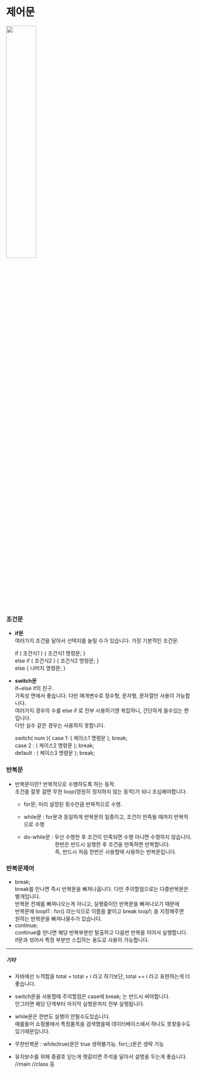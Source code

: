 # 제어문

<image src ="https://user-images.githubusercontent.com/117807553/208235725-f9291e86-86ee-45d9-ae47-6dc7b1eef4ac.png" width="40%" height="40%"/>


### 조건문   
- **if문**   
여러가지 조건을 달아서 선택지를 늘릴 수가 있습니다. 가장 기본적인 조건문.  
  
  if ( 조건식1 ) { 조건식1 명령문; }  
else if ( 조건식2 ) { 조건식2 명령문; }  
else { 나머지 명령문; }  
  

- **switch문**   
if~else if의 친구.  
가독성 면에서 좋습니다. 다만 매개변수로 정수형, 문자형, 문자열만 사용이 가능합니다.   
여러가지 경우의 수를 else if 로 전부 사용하기엔 복잡하니, 간단하게 쓸수있는 편입니다.  
다만 실수 같은 경우는 사용하지 못합니다.  
  
  switch( num ){ case 1: ( 케이스1 명령문 ); break;  
case 2 : ( 케이스2 명령문 ); break;  
default : ( 케이스3 명령문 ); break;


### 반복문   

- 반복문이란? 반복적으로 수행하도록 하는 동작.  
  조건을 잘못 걸면 무한 loop(영원히 정지하지 않는 동작)가 되니 조심해야합니다.  

  - for문; 미리 설정된 횟수만큼 반복적으로 수행. 
  
  - while문 : for문과 동일하게 반복문의 일종이고, 조건이 만족될 때까지 반복적으로 수행
  
  - do-while문 : 우선 수행한 후 조건이 만족되면 수행 아니면 수행하지 않습니다.  
      한번은 반드시 실행한 후 조건을 만족하면 반복합니다.  
      즉, 반드시 처음 한번은 사용할때 사용하는 반복문입니다.
  
  
### 반복문제어  

- break;  
 break를 만나면 즉시 반복문을 빠져나옵니다. 다만 주의할점으로는 다중반복문은 별개입니다.  
 반복문 전체를 빠져나오는게 아니고, 실행중이던 반복문을 빠져나오기 때문에   
반복문에 loopl1 : for() 라는식으로 이름을 붙이고 break loop1; 을 지정해주면  
원하는 반복문을 빠져나올수가 있습니다.   
- continue;  
continue를 만나면 해당 반복부분만 탈출하고 다음번 반복을 이어서 실행합니다.  
if문과 섞어서 특정 부분만 스킵하는 용도로 사용이 가능합니다.  

-----------

##### 기타
- 자바에선 누적합을 total = total + i 라고 하기보단, total += i 라고 표현하는게 더 좋습니다.  

- switch문을 사용할때 주의할점은 case에 break; 는 반드시 써야합니다.   
  안그러면 해당 단계부터 마지막 실행문까지 전부 실행됩니다.  
  
- while문은 한번도 실행이 안될수도있습니다.  
  예를들어 쇼핑몰에서 특정품목을 검색했을때 데이터베이스에서 하나도 못찾을수도 있기때문입니다.  
  
- 무한반복문 :  while(true)문은 true 생략불가능.  for(;;)문은 생략 가능  

- 유지보수를 위해 중괄호 닫는게 햇갈리면 주석을 달아서 설명을 두는게 좋습니다. //main  //class 등  
